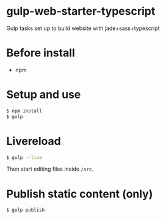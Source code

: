 # gulp-web-starter-typescript
Gulp tasks set up to build website with jade+sass+typescript

# Before install

- npm

# Setup and use

```bash
$ npm install
$ gulp
```

# Livereload

```bash
$ gulp --live
```

Then start editing files inside `/src`.

# Publish static content (only)

```bash
$ gulp publish
```
